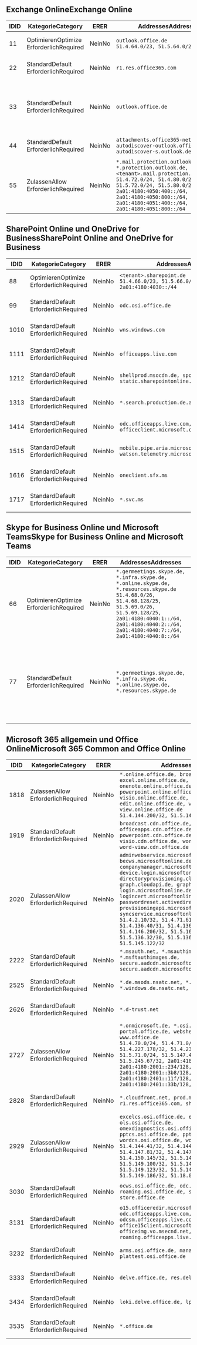 <!--THIS FILE IS AUTOMATICALLY GENERATED. MANUAL CHANGES WILL BE OVERWRITTEN.-->
<!--Please contact the Office 365 Endpoints team with any questions.-->
<!--Germany endpoints version 2019102800-->
<!--File generated 2019-10-28 11:00:14.3053-->

## <a name="exchange-online"></a><span data-ttu-id="4e5da-101">Exchange Online</span><span class="sxs-lookup"><span data-stu-id="4e5da-101">Exchange Online</span></span>

<span data-ttu-id="4e5da-102">ID</span><span class="sxs-lookup"><span data-stu-id="4e5da-102">ID</span></span> | <span data-ttu-id="4e5da-103">Kategorie</span><span class="sxs-lookup"><span data-stu-id="4e5da-103">Category</span></span> | <span data-ttu-id="4e5da-104">ER</span><span class="sxs-lookup"><span data-stu-id="4e5da-104">ER</span></span> | <span data-ttu-id="4e5da-105">Addresses</span><span class="sxs-lookup"><span data-stu-id="4e5da-105">Addresses</span></span> | <span data-ttu-id="4e5da-106">Ports</span><span class="sxs-lookup"><span data-stu-id="4e5da-106">Ports</span></span>
-- | -------------------- | -- | ------------------------------------------------------------------------------------------------------------------------------------------------------------------------------------------------------------------------------------------------------------ | -------------------------------
<span data-ttu-id="4e5da-107">1</span><span class="sxs-lookup"><span data-stu-id="4e5da-107">1</span></span> | <span data-ttu-id="4e5da-108">Optimieren</span><span class="sxs-lookup"><span data-stu-id="4e5da-108">Optimize</span></span><BR><span data-ttu-id="4e5da-109">Erforderlich</span><span class="sxs-lookup"><span data-stu-id="4e5da-109">Required</span></span> | <span data-ttu-id="4e5da-110">Nein</span><span class="sxs-lookup"><span data-stu-id="4e5da-110">No</span></span> | `outlook.office.de`<BR>`51.4.64.0/23, 51.5.64.0/23` | <span data-ttu-id="4e5da-111">**TCP:** 443, 80</span><span class="sxs-lookup"><span data-stu-id="4e5da-111">**TCP:** 443, 80</span></span>
<span data-ttu-id="4e5da-112">2</span><span class="sxs-lookup"><span data-stu-id="4e5da-112">2</span></span> | <span data-ttu-id="4e5da-113">Standard</span><span class="sxs-lookup"><span data-stu-id="4e5da-113">Default</span></span><BR><span data-ttu-id="4e5da-114">Erforderlich</span><span class="sxs-lookup"><span data-stu-id="4e5da-114">Required</span></span> | <span data-ttu-id="4e5da-115">Nein</span><span class="sxs-lookup"><span data-stu-id="4e5da-115">No</span></span> | `r1.res.office365.com` | <span data-ttu-id="4e5da-116">**TCP:** 443, 80</span><span class="sxs-lookup"><span data-stu-id="4e5da-116">**TCP:** 443, 80</span></span>
<span data-ttu-id="4e5da-117">3</span><span class="sxs-lookup"><span data-stu-id="4e5da-117">3</span></span> | <span data-ttu-id="4e5da-118">Standard</span><span class="sxs-lookup"><span data-stu-id="4e5da-118">Default</span></span><BR><span data-ttu-id="4e5da-119">Erforderlich</span><span class="sxs-lookup"><span data-stu-id="4e5da-119">Required</span></span> | <span data-ttu-id="4e5da-120">Nein</span><span class="sxs-lookup"><span data-stu-id="4e5da-120">No</span></span> | `outlook.office.de` | <span data-ttu-id="4e5da-121">**TCP:** 143, 25, 587, 993, 995</span><span class="sxs-lookup"><span data-stu-id="4e5da-121">**TCP:** 143, 25, 587, 993, 995</span></span>
<span data-ttu-id="4e5da-122">4</span><span class="sxs-lookup"><span data-stu-id="4e5da-122">4</span></span> | <span data-ttu-id="4e5da-123">Standard</span><span class="sxs-lookup"><span data-stu-id="4e5da-123">Default</span></span><BR><span data-ttu-id="4e5da-124">Erforderlich</span><span class="sxs-lookup"><span data-stu-id="4e5da-124">Required</span></span> | <span data-ttu-id="4e5da-125">Nein</span><span class="sxs-lookup"><span data-stu-id="4e5da-125">No</span></span> | `attachments.office365-net.de, autodiscover-outlook.office.de, autodiscover-s.outlook.de` | <span data-ttu-id="4e5da-126">**TCP:** 443, 80</span><span class="sxs-lookup"><span data-stu-id="4e5da-126">**TCP:** 443, 80</span></span>
<span data-ttu-id="4e5da-127">5</span><span class="sxs-lookup"><span data-stu-id="4e5da-127">5</span></span> | <span data-ttu-id="4e5da-128">Zulassen</span><span class="sxs-lookup"><span data-stu-id="4e5da-128">Allow</span></span><BR><span data-ttu-id="4e5da-129">Erforderlich</span><span class="sxs-lookup"><span data-stu-id="4e5da-129">Required</span></span> | <span data-ttu-id="4e5da-130">Nein</span><span class="sxs-lookup"><span data-stu-id="4e5da-130">No</span></span> | `*.mail.protection.outlook.de, *.protection.outlook.de, <tenant>.mail.protection.outlook.de`<BR>`51.4.72.0/24, 51.4.80.0/27, 51.5.72.0/24, 51.5.80.0/27, 2a01:4180:4050:400::/64, 2a01:4180:4050:800::/64, 2a01:4180:4051:400::/64, 2a01:4180:4051:800::/64` | <span data-ttu-id="4e5da-131">**TCP:** 25, 443</span><span class="sxs-lookup"><span data-stu-id="4e5da-131">**TCP:** 25, 443</span></span>

## <a name="sharepoint-online-and-onedrive-for-business"></a><span data-ttu-id="4e5da-132">SharePoint Online und OneDrive for Business</span><span class="sxs-lookup"><span data-stu-id="4e5da-132">SharePoint Online and OneDrive for Business</span></span>

<span data-ttu-id="4e5da-133">ID</span><span class="sxs-lookup"><span data-stu-id="4e5da-133">ID</span></span> | <span data-ttu-id="4e5da-134">Kategorie</span><span class="sxs-lookup"><span data-stu-id="4e5da-134">Category</span></span> | <span data-ttu-id="4e5da-135">ER</span><span class="sxs-lookup"><span data-stu-id="4e5da-135">ER</span></span> | <span data-ttu-id="4e5da-136">Addresses</span><span class="sxs-lookup"><span data-stu-id="4e5da-136">Addresses</span></span> | <span data-ttu-id="4e5da-137">Ports</span><span class="sxs-lookup"><span data-stu-id="4e5da-137">Ports</span></span>
-- | -------------------- | -- | ------------------------------------------------------------------------------ | ----------------
<span data-ttu-id="4e5da-138">8</span><span class="sxs-lookup"><span data-stu-id="4e5da-138">8</span></span> | <span data-ttu-id="4e5da-139">Optimieren</span><span class="sxs-lookup"><span data-stu-id="4e5da-139">Optimize</span></span><BR><span data-ttu-id="4e5da-140">Erforderlich</span><span class="sxs-lookup"><span data-stu-id="4e5da-140">Required</span></span> | <span data-ttu-id="4e5da-141">Nein</span><span class="sxs-lookup"><span data-stu-id="4e5da-141">No</span></span> | `<tenant>.sharepoint.de`<BR>`51.4.66.0/23, 51.5.66.0/23, 2a01:4180:4030::/44` | <span data-ttu-id="4e5da-142">**TCP:** 443, 80</span><span class="sxs-lookup"><span data-stu-id="4e5da-142">**TCP:** 443, 80</span></span>
<span data-ttu-id="4e5da-143">9</span><span class="sxs-lookup"><span data-stu-id="4e5da-143">9</span></span> | <span data-ttu-id="4e5da-144">Standard</span><span class="sxs-lookup"><span data-stu-id="4e5da-144">Default</span></span><BR><span data-ttu-id="4e5da-145">Erforderlich</span><span class="sxs-lookup"><span data-stu-id="4e5da-145">Required</span></span> | <span data-ttu-id="4e5da-146">Nein</span><span class="sxs-lookup"><span data-stu-id="4e5da-146">No</span></span> | `odc.osi.office.de` | <span data-ttu-id="4e5da-147">**TCP:** 443, 80</span><span class="sxs-lookup"><span data-stu-id="4e5da-147">**TCP:** 443, 80</span></span>
<span data-ttu-id="4e5da-148">10</span><span class="sxs-lookup"><span data-stu-id="4e5da-148">10</span></span> | <span data-ttu-id="4e5da-149">Standard</span><span class="sxs-lookup"><span data-stu-id="4e5da-149">Default</span></span><BR><span data-ttu-id="4e5da-150">Erforderlich</span><span class="sxs-lookup"><span data-stu-id="4e5da-150">Required</span></span> | <span data-ttu-id="4e5da-151">Nein</span><span class="sxs-lookup"><span data-stu-id="4e5da-151">No</span></span> | `wns.windows.com` | <span data-ttu-id="4e5da-152">**TCP:** 443, 80</span><span class="sxs-lookup"><span data-stu-id="4e5da-152">**TCP:** 443, 80</span></span>
<span data-ttu-id="4e5da-153">11</span><span class="sxs-lookup"><span data-stu-id="4e5da-153">11</span></span> | <span data-ttu-id="4e5da-154">Standard</span><span class="sxs-lookup"><span data-stu-id="4e5da-154">Default</span></span><BR><span data-ttu-id="4e5da-155">Erforderlich</span><span class="sxs-lookup"><span data-stu-id="4e5da-155">Required</span></span> | <span data-ttu-id="4e5da-156">Nein</span><span class="sxs-lookup"><span data-stu-id="4e5da-156">No</span></span> | `officeapps.live.com` | <span data-ttu-id="4e5da-157">**TCP:** 443, 80</span><span class="sxs-lookup"><span data-stu-id="4e5da-157">**TCP:** 443, 80</span></span>
<span data-ttu-id="4e5da-158">12</span><span class="sxs-lookup"><span data-stu-id="4e5da-158">12</span></span> | <span data-ttu-id="4e5da-159">Standard</span><span class="sxs-lookup"><span data-stu-id="4e5da-159">Default</span></span><BR><span data-ttu-id="4e5da-160">Erforderlich</span><span class="sxs-lookup"><span data-stu-id="4e5da-160">Required</span></span> | <span data-ttu-id="4e5da-161">Nein</span><span class="sxs-lookup"><span data-stu-id="4e5da-161">No</span></span> | `shellprod.msocdn.de, spoprod-a.akamaihd.net, static.sharepointonline.com` | <span data-ttu-id="4e5da-162">**TCP:** 443, 80</span><span class="sxs-lookup"><span data-stu-id="4e5da-162">**TCP:** 443, 80</span></span>
<span data-ttu-id="4e5da-163">13</span><span class="sxs-lookup"><span data-stu-id="4e5da-163">13</span></span> | <span data-ttu-id="4e5da-164">Standard</span><span class="sxs-lookup"><span data-stu-id="4e5da-164">Default</span></span><BR><span data-ttu-id="4e5da-165">Erforderlich</span><span class="sxs-lookup"><span data-stu-id="4e5da-165">Required</span></span> | <span data-ttu-id="4e5da-166">Nein</span><span class="sxs-lookup"><span data-stu-id="4e5da-166">No</span></span> | `*.search.production.de.azuretrafficmanager.de` | <span data-ttu-id="4e5da-167">**TCP:** 443</span><span class="sxs-lookup"><span data-stu-id="4e5da-167">**TCP:** 443</span></span>
<span data-ttu-id="4e5da-168">14</span><span class="sxs-lookup"><span data-stu-id="4e5da-168">14</span></span> | <span data-ttu-id="4e5da-169">Standard</span><span class="sxs-lookup"><span data-stu-id="4e5da-169">Default</span></span><BR><span data-ttu-id="4e5da-170">Erforderlich</span><span class="sxs-lookup"><span data-stu-id="4e5da-170">Required</span></span> | <span data-ttu-id="4e5da-171">Nein</span><span class="sxs-lookup"><span data-stu-id="4e5da-171">No</span></span> | `odc.officeapps.live.com, officeclient.microsoft.com` | <span data-ttu-id="4e5da-172">**TCP:** 443, 80</span><span class="sxs-lookup"><span data-stu-id="4e5da-172">**TCP:** 443, 80</span></span>
<span data-ttu-id="4e5da-173">15</span><span class="sxs-lookup"><span data-stu-id="4e5da-173">15</span></span> | <span data-ttu-id="4e5da-174">Standard</span><span class="sxs-lookup"><span data-stu-id="4e5da-174">Default</span></span><BR><span data-ttu-id="4e5da-175">Erforderlich</span><span class="sxs-lookup"><span data-stu-id="4e5da-175">Required</span></span> | <span data-ttu-id="4e5da-176">Nein</span><span class="sxs-lookup"><span data-stu-id="4e5da-176">No</span></span> | `mobile.pipe.aria.microsoft.com, ssw.live.com, watson.telemetry.microsoft.com` | <span data-ttu-id="4e5da-177">**TCP:** 443, 80</span><span class="sxs-lookup"><span data-stu-id="4e5da-177">**TCP:** 443, 80</span></span>
<span data-ttu-id="4e5da-178">16</span><span class="sxs-lookup"><span data-stu-id="4e5da-178">16</span></span> | <span data-ttu-id="4e5da-179">Standard</span><span class="sxs-lookup"><span data-stu-id="4e5da-179">Default</span></span><BR><span data-ttu-id="4e5da-180">Erforderlich</span><span class="sxs-lookup"><span data-stu-id="4e5da-180">Required</span></span> | <span data-ttu-id="4e5da-181">Nein</span><span class="sxs-lookup"><span data-stu-id="4e5da-181">No</span></span> | `oneclient.sfx.ms` | <span data-ttu-id="4e5da-182">**TCP:** 443, 80</span><span class="sxs-lookup"><span data-stu-id="4e5da-182">**TCP:** 443, 80</span></span>
<span data-ttu-id="4e5da-183">17</span><span class="sxs-lookup"><span data-stu-id="4e5da-183">17</span></span> | <span data-ttu-id="4e5da-184">Standard</span><span class="sxs-lookup"><span data-stu-id="4e5da-184">Default</span></span><BR><span data-ttu-id="4e5da-185">Erforderlich</span><span class="sxs-lookup"><span data-stu-id="4e5da-185">Required</span></span> | <span data-ttu-id="4e5da-186">Nein</span><span class="sxs-lookup"><span data-stu-id="4e5da-186">No</span></span> | `*.svc.ms` | <span data-ttu-id="4e5da-187">**TCP:** 443, 80</span><span class="sxs-lookup"><span data-stu-id="4e5da-187">**TCP:** 443, 80</span></span>

## <a name="skype-for-business-online-and-microsoft-teams"></a><span data-ttu-id="4e5da-188">Skype for Business Online und Microsoft Teams</span><span class="sxs-lookup"><span data-stu-id="4e5da-188">Skype for Business Online and Microsoft Teams</span></span>

<span data-ttu-id="4e5da-189">ID</span><span class="sxs-lookup"><span data-stu-id="4e5da-189">ID</span></span> | <span data-ttu-id="4e5da-190">Kategorie</span><span class="sxs-lookup"><span data-stu-id="4e5da-190">Category</span></span> | <span data-ttu-id="4e5da-191">ER</span><span class="sxs-lookup"><span data-stu-id="4e5da-191">ER</span></span> | <span data-ttu-id="4e5da-192">Addresses</span><span class="sxs-lookup"><span data-stu-id="4e5da-192">Addresses</span></span> | <span data-ttu-id="4e5da-193">Ports</span><span class="sxs-lookup"><span data-stu-id="4e5da-193">Ports</span></span>
-- | -------------------- | -- | ----------------------------------------------------------------------------------------------------------------------------------------------------------------------------------------------------------------------------------------------- | --------------------------------------------------
<span data-ttu-id="4e5da-194">6</span><span class="sxs-lookup"><span data-stu-id="4e5da-194">6</span></span> | <span data-ttu-id="4e5da-195">Optimieren</span><span class="sxs-lookup"><span data-stu-id="4e5da-195">Optimize</span></span><BR><span data-ttu-id="4e5da-196">Erforderlich</span><span class="sxs-lookup"><span data-stu-id="4e5da-196">Required</span></span> | <span data-ttu-id="4e5da-197">Nein</span><span class="sxs-lookup"><span data-stu-id="4e5da-197">No</span></span> | `*.germeetings.skype.de, *.infra.skype.de, *.online.skype.de, *.resources.skype.de`<BR>`51.4.68.0/26, 51.4.68.128/25, 51.5.69.0/26, 51.5.69.128/25, 2a01:4180:4040:1::/64, 2a01:4180:4040:2::/64, 2a01:4180:4040:7::/64, 2a01:4180:4040:8::/64` | <span data-ttu-id="4e5da-198">**TCP:** 443, 80</span><span class="sxs-lookup"><span data-stu-id="4e5da-198">**TCP:** 443, 80</span></span><BR><span data-ttu-id="4e5da-199">**UDP:** 3478</span><span class="sxs-lookup"><span data-stu-id="4e5da-199">**UDP:** 3478</span></span>
<span data-ttu-id="4e5da-200">7</span><span class="sxs-lookup"><span data-stu-id="4e5da-200">7</span></span> | <span data-ttu-id="4e5da-201">Standard</span><span class="sxs-lookup"><span data-stu-id="4e5da-201">Default</span></span><BR><span data-ttu-id="4e5da-202">Erforderlich</span><span class="sxs-lookup"><span data-stu-id="4e5da-202">Required</span></span> | <span data-ttu-id="4e5da-203">Nein</span><span class="sxs-lookup"><span data-stu-id="4e5da-203">No</span></span> | `*.germeetings.skype.de, *.infra.skype.de, *.online.skype.de, *.resources.skype.de` | <span data-ttu-id="4e5da-204">**TCP:** 5061, 50000-59999</span><span class="sxs-lookup"><span data-stu-id="4e5da-204">**TCP:** 5061, 50000-59999</span></span><BR><span data-ttu-id="4e5da-205">**UDP:** 50000-59999</span><span class="sxs-lookup"><span data-stu-id="4e5da-205">**UDP:** 50000-59999</span></span>

## <a name="microsoft-365-common-and-office-online"></a><span data-ttu-id="4e5da-206">Microsoft 365 allgemein und Office Online</span><span class="sxs-lookup"><span data-stu-id="4e5da-206">Microsoft 365 Common and Office Online</span></span>

<span data-ttu-id="4e5da-207">ID</span><span class="sxs-lookup"><span data-stu-id="4e5da-207">ID</span></span> | <span data-ttu-id="4e5da-208">Kategorie</span><span class="sxs-lookup"><span data-stu-id="4e5da-208">Category</span></span> | <span data-ttu-id="4e5da-209">ER</span><span class="sxs-lookup"><span data-stu-id="4e5da-209">ER</span></span> | <span data-ttu-id="4e5da-210">Addresses</span><span class="sxs-lookup"><span data-stu-id="4e5da-210">Addresses</span></span> | <span data-ttu-id="4e5da-211">Ports</span><span class="sxs-lookup"><span data-stu-id="4e5da-211">Ports</span></span>
-- | ------------------- | -- | -------------------------------------------------------------------------------------------------------------------------------------------------------------------------------------------------------------------------------------------------------------------------------------------------------------------------------------------------------------------------------------------------------------------------------------------------------------------------------------------------------------------------------------------------------------------------------------------------------------------------- | ----------------
<span data-ttu-id="4e5da-212">18</span><span class="sxs-lookup"><span data-stu-id="4e5da-212">18</span></span> | <span data-ttu-id="4e5da-213">Zulassen</span><span class="sxs-lookup"><span data-stu-id="4e5da-213">Allow</span></span><BR><span data-ttu-id="4e5da-214">Erforderlich</span><span class="sxs-lookup"><span data-stu-id="4e5da-214">Required</span></span> | <span data-ttu-id="4e5da-215">Nein</span><span class="sxs-lookup"><span data-stu-id="4e5da-215">No</span></span> | `*.online.office.de, broadcast.online.office.de, excel.online.office.de, onenote.online.office.de, powerpoint.online.office.de, visio.online.office.de, word-edit.online.office.de, word-view.online.office.de`<BR>`51.4.144.200/32, 51.5.149.3/32, 51.18.16.0/23` | <span data-ttu-id="4e5da-216">**TCP:** 443</span><span class="sxs-lookup"><span data-stu-id="4e5da-216">**TCP:** 443</span></span>
<span data-ttu-id="4e5da-217">19</span><span class="sxs-lookup"><span data-stu-id="4e5da-217">19</span></span> | <span data-ttu-id="4e5da-218">Standard</span><span class="sxs-lookup"><span data-stu-id="4e5da-218">Default</span></span><BR><span data-ttu-id="4e5da-219">Erforderlich</span><span class="sxs-lookup"><span data-stu-id="4e5da-219">Required</span></span> | <span data-ttu-id="4e5da-220">Nein</span><span class="sxs-lookup"><span data-stu-id="4e5da-220">No</span></span> | `broadcast.cdn.office.de, excel.cdn.office.de, officeapps.cdn.office.de, onenote.cdn.office.de, powerpoint.cdn.office.de, view.cdn.office.de, visio.cdn.office.de, word-edit.cdn.office.de, word-view.cdn.office.de` | <span data-ttu-id="4e5da-221">**TCP:** 443</span><span class="sxs-lookup"><span data-stu-id="4e5da-221">**TCP:** 443</span></span>
<span data-ttu-id="4e5da-222">20</span><span class="sxs-lookup"><span data-stu-id="4e5da-222">20</span></span> | <span data-ttu-id="4e5da-223">Zulassen</span><span class="sxs-lookup"><span data-stu-id="4e5da-223">Allow</span></span><BR><span data-ttu-id="4e5da-224">Erforderlich</span><span class="sxs-lookup"><span data-stu-id="4e5da-224">Required</span></span> | <span data-ttu-id="4e5da-225">Nein</span><span class="sxs-lookup"><span data-stu-id="4e5da-225">No</span></span> | `adminwebservice.microsoftonline.de, becws.microsoftonline.de, companymanager.microsoftonline.de, device.login.microsoftonline.de, directoryprovisioning.cloudapi.de, graph.cloudapi.de, graph.microsoft.de, login.microsoftonline.de, logincert.microsoftonline.de, pas.cloudapi.de, passwordreset.activedirectory.microsoftazure.de, provisioningapi.microsoftonline.de, syncservice.microsoftonline.de`<BR>`51.4.2.10/32, 51.4.71.61/32, 51.4.136.38/31, 51.4.136.40/31, 51.4.136.42/32, 51.4.146.38/32, 51.4.146.206/32, 51.5.16.7/32, 51.5.71.22/32, 51.5.136.32/30, 51.5.136.36/32, 51.5.145.29/32, 51.5.145.122/32` | <span data-ttu-id="4e5da-226">**TCP:** 443, 80</span><span class="sxs-lookup"><span data-stu-id="4e5da-226">**TCP:** 443, 80</span></span>
<span data-ttu-id="4e5da-227">22</span><span class="sxs-lookup"><span data-stu-id="4e5da-227">22</span></span> | <span data-ttu-id="4e5da-228">Standard</span><span class="sxs-lookup"><span data-stu-id="4e5da-228">Default</span></span><BR><span data-ttu-id="4e5da-229">Erforderlich</span><span class="sxs-lookup"><span data-stu-id="4e5da-229">Required</span></span> | <span data-ttu-id="4e5da-230">Nein</span><span class="sxs-lookup"><span data-stu-id="4e5da-230">No</span></span> | `*.msauth.net, *.msauthimages.de, *.msftauth.net, *.msftauthimages.de, secure.aadcdn.microsoftonline-p.com, secure.aadcdn.microsoftonline-p.de` | <span data-ttu-id="4e5da-231">**TCP:** 443, 80</span><span class="sxs-lookup"><span data-stu-id="4e5da-231">**TCP:** 443, 80</span></span>
<span data-ttu-id="4e5da-232">25</span><span class="sxs-lookup"><span data-stu-id="4e5da-232">25</span></span> | <span data-ttu-id="4e5da-233">Standard</span><span class="sxs-lookup"><span data-stu-id="4e5da-233">Default</span></span><BR><span data-ttu-id="4e5da-234">Erforderlich</span><span class="sxs-lookup"><span data-stu-id="4e5da-234">Required</span></span> | <span data-ttu-id="4e5da-235">Nein</span><span class="sxs-lookup"><span data-stu-id="4e5da-235">No</span></span> | `*.de.msods.nsatc.net, *.office.de.akadns.net, *.windows.de.nsatc.net, officehome.msocdn.de` | <span data-ttu-id="4e5da-236">**TCP:** 443, 80</span><span class="sxs-lookup"><span data-stu-id="4e5da-236">**TCP:** 443, 80</span></span>
<span data-ttu-id="4e5da-237">26</span><span class="sxs-lookup"><span data-stu-id="4e5da-237">26</span></span> | <span data-ttu-id="4e5da-238">Standard</span><span class="sxs-lookup"><span data-stu-id="4e5da-238">Default</span></span><BR><span data-ttu-id="4e5da-239">Erforderlich</span><span class="sxs-lookup"><span data-stu-id="4e5da-239">Required</span></span> | <span data-ttu-id="4e5da-240">Nein</span><span class="sxs-lookup"><span data-stu-id="4e5da-240">No</span></span> | `*.d-trust.net` | <span data-ttu-id="4e5da-241">**TCP:** 443, 80</span><span class="sxs-lookup"><span data-stu-id="4e5da-241">**TCP:** 443, 80</span></span>
<span data-ttu-id="4e5da-242">27</span><span class="sxs-lookup"><span data-stu-id="4e5da-242">27</span></span> | <span data-ttu-id="4e5da-243">Zulassen</span><span class="sxs-lookup"><span data-stu-id="4e5da-243">Allow</span></span><BR><span data-ttu-id="4e5da-244">Erforderlich</span><span class="sxs-lookup"><span data-stu-id="4e5da-244">Required</span></span> | <span data-ttu-id="4e5da-245">Nein</span><span class="sxs-lookup"><span data-stu-id="4e5da-245">No</span></span> | `*.onmicrosoft.de, *.osi.office.de, office.de, portal.office.de, webshell.suite.office.de, www.office.de`<BR>`51.4.70.0/24, 51.4.71.0/24, 51.4.226.115/32, 51.4.227.178/32, 51.4.230.178/32, 51.5.70.0/24, 51.5.71.0/24, 51.5.147.48/32, 51.5.242.163/32, 51.5.245.67/32, 2a01:4180:2001::92/128, 2a01:4180:2001::234/128, 2a01:4180:2001::3b8/128, 2a01:4180:2401::11f/128, 2a01:4180:2401::33b/128, 2a01:4180:2401::55b/128` | <span data-ttu-id="4e5da-246">**TCP:** 443, 80</span><span class="sxs-lookup"><span data-stu-id="4e5da-246">**TCP:** 443, 80</span></span>
<span data-ttu-id="4e5da-247">28</span><span class="sxs-lookup"><span data-stu-id="4e5da-247">28</span></span> | <span data-ttu-id="4e5da-248">Standard</span><span class="sxs-lookup"><span data-stu-id="4e5da-248">Default</span></span><BR><span data-ttu-id="4e5da-249">Erforderlich</span><span class="sxs-lookup"><span data-stu-id="4e5da-249">Required</span></span> | <span data-ttu-id="4e5da-250">Nein</span><span class="sxs-lookup"><span data-stu-id="4e5da-250">No</span></span> | `*.cloudfront.net, prod.msocdn.de, r1.res.office365.com, shellprod.msocdn.de` | <span data-ttu-id="4e5da-251">**TCP:** 443, 80</span><span class="sxs-lookup"><span data-stu-id="4e5da-251">**TCP:** 443, 80</span></span>
<span data-ttu-id="4e5da-252">29</span><span class="sxs-lookup"><span data-stu-id="4e5da-252">29</span></span> | <span data-ttu-id="4e5da-253">Zulassen</span><span class="sxs-lookup"><span data-stu-id="4e5da-253">Allow</span></span><BR><span data-ttu-id="4e5da-254">Erforderlich</span><span class="sxs-lookup"><span data-stu-id="4e5da-254">Required</span></span> | <span data-ttu-id="4e5da-255">Nein</span><span class="sxs-lookup"><span data-stu-id="4e5da-255">No</span></span> | `excelcs.osi.office.de, excelps.osi.office.de, ols.osi.office.de, omexdiagnostics.osi.office.de, pptcs.osi.office.de, pptps.osi.office.de, wordcs.osi.office.de, wordps.osi.office.de`<BR>`51.4.144.41/32, 51.4.144.174/32, 51.4.145.38/32, 51.4.147.81/32, 51.4.147.233/32, 51.4.148.12/32, 51.4.150.145/32, 51.5.147.242/32, 51.5.149.100/32, 51.5.149.119/32, 51.5.149.123/32, 51.5.149.180/32, 51.5.149.186/32, 51.18.0.0/21` | <span data-ttu-id="4e5da-256">**TCP:** 443, 80</span><span class="sxs-lookup"><span data-stu-id="4e5da-256">**TCP:** 443, 80</span></span>
<span data-ttu-id="4e5da-257">30</span><span class="sxs-lookup"><span data-stu-id="4e5da-257">30</span></span> | <span data-ttu-id="4e5da-258">Standard</span><span class="sxs-lookup"><span data-stu-id="4e5da-258">Default</span></span><BR><span data-ttu-id="4e5da-259">Erforderlich</span><span class="sxs-lookup"><span data-stu-id="4e5da-259">Required</span></span> | <span data-ttu-id="4e5da-260">Nein</span><span class="sxs-lookup"><span data-stu-id="4e5da-260">No</span></span> | `ocws.osi.office.de, odc.osi.office.de, roaming.osi.office.de, sharepoint.de, store.office.de` | <span data-ttu-id="4e5da-261">**TCP:** 443, 80</span><span class="sxs-lookup"><span data-stu-id="4e5da-261">**TCP:** 443, 80</span></span>
<span data-ttu-id="4e5da-262">31</span><span class="sxs-lookup"><span data-stu-id="4e5da-262">31</span></span> | <span data-ttu-id="4e5da-263">Standard</span><span class="sxs-lookup"><span data-stu-id="4e5da-263">Default</span></span><BR><span data-ttu-id="4e5da-264">Erforderlich</span><span class="sxs-lookup"><span data-stu-id="4e5da-264">Required</span></span> | <span data-ttu-id="4e5da-265">Nein</span><span class="sxs-lookup"><span data-stu-id="4e5da-265">No</span></span> | `o15.officeredir.microsoft.com, odc.officeapps.live.com, odcsm.officeapps.live.com, office.microsoft.com, office15client.microsoft.com, officeimg.vo.msecnd.net, roaming.officeapps.live.com` | <span data-ttu-id="4e5da-266">**TCP:** 443, 80</span><span class="sxs-lookup"><span data-stu-id="4e5da-266">**TCP:** 443, 80</span></span>
<span data-ttu-id="4e5da-267">32</span><span class="sxs-lookup"><span data-stu-id="4e5da-267">32</span></span> | <span data-ttu-id="4e5da-268">Standard</span><span class="sxs-lookup"><span data-stu-id="4e5da-268">Default</span></span><BR><span data-ttu-id="4e5da-269">Erforderlich</span><span class="sxs-lookup"><span data-stu-id="4e5da-269">Required</span></span> | <span data-ttu-id="4e5da-270">Nein</span><span class="sxs-lookup"><span data-stu-id="4e5da-270">No</span></span> | `arms.osi.office.de, manage.osi.office.de, plattest.osi.office.de` | <span data-ttu-id="4e5da-271">**TCP:** 443, 80</span><span class="sxs-lookup"><span data-stu-id="4e5da-271">**TCP:** 443, 80</span></span>
<span data-ttu-id="4e5da-272">33</span><span class="sxs-lookup"><span data-stu-id="4e5da-272">33</span></span> | <span data-ttu-id="4e5da-273">Standard</span><span class="sxs-lookup"><span data-stu-id="4e5da-273">Default</span></span><BR><span data-ttu-id="4e5da-274">Erforderlich</span><span class="sxs-lookup"><span data-stu-id="4e5da-274">Required</span></span> | <span data-ttu-id="4e5da-275">Nein</span><span class="sxs-lookup"><span data-stu-id="4e5da-275">No</span></span> | `delve.office.de, res.delve.office.com` | <span data-ttu-id="4e5da-276">**TCP:** 443</span><span class="sxs-lookup"><span data-stu-id="4e5da-276">**TCP:** 443</span></span>
<span data-ttu-id="4e5da-277">34</span><span class="sxs-lookup"><span data-stu-id="4e5da-277">34</span></span> | <span data-ttu-id="4e5da-278">Standard</span><span class="sxs-lookup"><span data-stu-id="4e5da-278">Default</span></span><BR><span data-ttu-id="4e5da-279">Erforderlich</span><span class="sxs-lookup"><span data-stu-id="4e5da-279">Required</span></span> | <span data-ttu-id="4e5da-280">Nein</span><span class="sxs-lookup"><span data-stu-id="4e5da-280">No</span></span> | `loki.delve.office.de, lpcres.delve.office.com` | <span data-ttu-id="4e5da-281">**TCP:** 443</span><span class="sxs-lookup"><span data-stu-id="4e5da-281">**TCP:** 443</span></span>
<span data-ttu-id="4e5da-282">35</span><span class="sxs-lookup"><span data-stu-id="4e5da-282">35</span></span> | <span data-ttu-id="4e5da-283">Standard</span><span class="sxs-lookup"><span data-stu-id="4e5da-283">Default</span></span><BR><span data-ttu-id="4e5da-284">Erforderlich</span><span class="sxs-lookup"><span data-stu-id="4e5da-284">Required</span></span> | <span data-ttu-id="4e5da-285">Nein</span><span class="sxs-lookup"><span data-stu-id="4e5da-285">No</span></span> | `*.office.de` | <span data-ttu-id="4e5da-286">**TCP:** 443, 80</span><span class="sxs-lookup"><span data-stu-id="4e5da-286">**TCP:** 443, 80</span></span>
